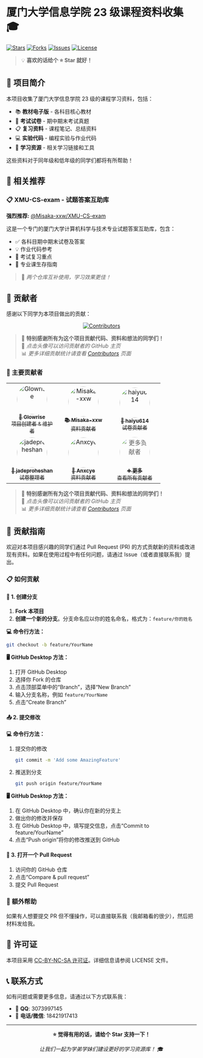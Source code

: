 # 厦门大学信息学院 23 级课程资料收集 🎓

[![Stars](https://img.shields.io/github/stars/sunshine-sutingjun/XMU-CS23-Learning-Resources?style=flat-square&logo=github)](https://github.com/sunshine-sutingjun/XMU-CS23-Learning-Resources/stargazers)
[![Forks](https://img.shields.io/github/forks/sunshine-sutingjun/XMU-CS23-Learning-Resources?style=flat-square&logo=github)](https://github.com/sunshine-sutingjun/XMU-CS23-Learning-Resources/network/members)
[![Issues](https://img.shields.io/github/issues/sunshine-sutingjun/XMU-CS23-Learning-Resources?style=flat-square&logo=github)](https://github.com/sunshine-sutingjun/XMU-CS23-Learning-Resources/issues)
[![License](https://img.shields.io/github/license/sunshine-sutingjun/XMU-CS23-Learning-Resources?style=flat-square)](./LICENSE)

> 💡 **喜欢的话给个 ⭐ Star 就好！**

## 📖 项目简介

本项目收集了厦门大学信息学院 23 级的课程学习资料，包括：

- 📚 **教材电子版** - 各科目核心教材
- 📝 **考试试卷** - 期中期末考试真题
- 📋 **复习资料** - 课程笔记、总结资料  
- 💻 **实验代码** - 编程实验与作业代码
- 🔗 **学习资源** - 相关学习链接和工具

这些资料对于同年级和低年级的同学们都将有所帮助！

## 🔗 相关推荐

### 📋 XMU-CS-exam - 试题答案互助库
**强烈推荐:** [@Misaka-xxw/XMU-CS-exam](https://github.com/Misaka-xxw/XMU-CS-exam) 

这是一个专门的厦门大学计算机科学与技术专业试题答案互助库，包含：
- ✅ 各科目期中期末试卷及答案
- 💡 作业代码参考
- 📑 考试复习重点
- 🎯 专业课生存指南

> 💭 *两个仓库互补使用，学习效果更佳！*

## 👥 贡献者

感谢以下同学为本项目做出的贡献：

<!-- readme: contributors -start -->
<div align="center">

[![Contributors](https://contrib.rocks/image?repo=sunshine-sutingjun/XMU-CS23-Learning-Resources&max=100&columns=8)](https://github.com/sunshine-sutingjun/XMU-CS23-Learning-Resources/graphs/contributors)

</div>

> 💝 **特别感谢所有为这个项目贡献代码、资料和想法的同学们！**  
> 🌟 *点击头像可以访问贡献者的 GitHub 主页*  
> 📊 *更多详细贡献统计请查看 [Contributors](https://github.com/sunshine-sutingjun/XMU-CS23-Learning-Resources/graphs/contributors) 页面*

### 🎯 主要贡献者

<table align="center">
  <tr>
    <td align="center" width="120">
      <a href="https://github.com/sunshine-sutingjun">
        <img src="https://avatars.githubusercontent.com/u/146500301?v=4" width="80px;" alt="Glowrise" style="border-radius: 50%;"/>
        <br />
        <sub><b>🚀 Glowrise</b></sub>
        <br />
        <sub>项目创建者 & 维护者</sub>
      </a>
    </td>
    <td align="center" width="120">
      <a href="https://github.com/Misaka-xxw">
        <img src="https://avatars.githubusercontent.com/u/110085579?v=4" width="80px;" alt="Misaka-xxw" style="border-radius: 50%;"/>
        <br />
        <sub><b>📚 Misaka-xxw</b></sub>
        <br />
        <sub>资料贡献者</sub>
      </a>
    </td>
    <td align="center" width="120">
      <a href="https://github.com/haiyu614">
        <img src="https://avatars.githubusercontent.com/u/173423917?v=4" width="80px;" alt="haiyu614" style="border-radius: 50%;"/>
        <br />
        <sub><b>📝 haiyu614</b></sub>
        <br />
        <sub>试卷贡献者</sub>
      </a>
    </td>
  </tr>
  <tr>
    <td align="center" width="120">
      <a href="https://github.com/jadeproheshan">
        <img src="https://avatars.githubusercontent.com/u/177654940?v=4" width="80px;" alt="jadeproheshan" style="border-radius: 50%;"/>
        <br />
        <sub><b>📄 jadeproheshan</b></sub>
        <br />
        <sub>试卷整理者</sub>
      </a>
    </td>
    <td align="center" width="120">
      <a href="https://github.com/Anxcye">
        <img src="https://avatars.githubusercontent.com/u/91717732?v=4" width="80px;" alt="Anxcye" style="border-radius: 50%;"/>
        <br />
        <sub><b>🔬 Anxcye</b></sub>
        <br />
        <sub>资料贡献者</sub>
      </a>
    </td>
    <td align="center" width="120">
      <a href="https://github.com/sunshine-sutingjun/XMU-CS23-Learning-Resources/graphs/contributors">
        <img src="https://github.githubassets.com/assets/GitHub-Mark-ea2971cee799.png" width="80px;" alt="更多贡献者" style="border-radius: 50%; opacity: 0.7;"/>
        <br />
        <sub><b>➕ 更多</b></sub>
        <br />
        <sub>查看所有贡献者</sub>
      </a>
    </td>
  </tr>
</table>
<!-- readme: contributors -end -->

> 💝 **特别感谢所有为这个项目贡献代码、资料和想法的同学们！**  
> 🌟 *点击头像可以访问贡献者的 GitHub 主页*  
> 📊 *更多详细贡献统计请查看 [Contributors](https://github.com/sunshine-sutingjun/XMU-CS23-Learning-Resources/graphs/contributors) 页面*

## 🤝 贡献指南

欢迎对本项目感兴趣的同学们通过 Pull Request (PR) 的方式贡献新的资料或改进现有资料。如果在使用过程中有任何问题，请通过 Issue（或者直接联系我）提出。

### 📋 如何贡献

#### 🔧 1. 创建分支

1. **Fork 本项目**
2. **创建一个新的分支**。分支命名应以你的姓名命名，格式为：`feature/你的姓名`

**💻 命令行方法：**

```bash
git checkout -b feature/YourName
```

**🖥️ GitHub Desktop 方法：**

1. 打开 GitHub Desktop
2. 选择你 Fork 的仓库
3. 点击顶部菜单中的“Branch”，选择“New Branch”
4. 输入分支名称，例如 `feature/YourName`
5. 点击“Create Branch”

#### 📤 2. 提交修改

**💻 命令行方法：**

1. 提交你的修改
   ```bash
   git commit -m 'Add some AmazingFeature'
   ```

2. 推送到分支
   ```bash
   git push origin feature/YourName
   ```

**🖥️ GitHub Desktop 方法：**

1. 在 GitHub Desktop 中，确认你在新的分支上
2. 做出你的修改并保存
3. 在 GitHub Desktop 中，填写提交信息，点击“Commit to feature/YourName”
4. 点击“Push origin”将你的修改推送到 GitHub

#### 🔄 3. 打开一个 Pull Request

1. 访问你的 GitHub 仓库
2. 点击“Compare & pull request”
3. 提交 Pull Request

### 💬 额外帮助

如果有人想要提交 PR 但不懂操作，可以直接联系我（我邮箱看的很少），然后把材料发给我。

## 📄 许可证

本项目采用 [CC-BY-NC-SA 许可证](./LICENSE)。详细信息请参阅 LICENSE 文件。

## 📞 联系方式

如有问题或需要更多信息，请通过以下方式联系我：

- 📧 **QQ**: 3073997145
- 📱 **电话/微信**: 18421917413

---

<div align="center">

**⭐ 觉得有用的话，请给个 Star 支持一下！**

*让我们一起为学弟学妹们建设更好的学习资源库！* 🎓

</div>
